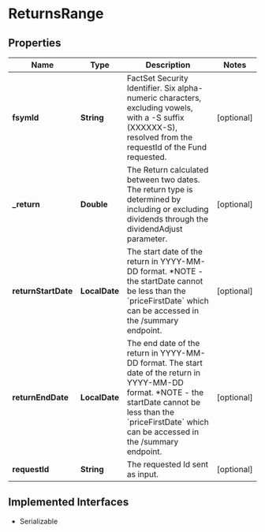 

# ReturnsRange


## Properties

Name | Type | Description | Notes
------------ | ------------- | ------------- | -------------
**fsymId** | **String** | FactSet Security Identifier. Six alpha-numeric characters, excluding vowels, with a -S suffix (XXXXXX-S), resolved from the requestId of the Fund requested. |  [optional]
**_return** | **Double** | The Return calculated between two dates. The return type is determined by including or excluding dividends through the dividendAdjust parameter. |  [optional]
**returnStartDate** | **LocalDate** | The start date of the return in YYYY-MM-DD format. *NOTE - the startDate cannot be less than the &#x60;priceFirstDate&#x60; which can be accessed in the /summary endpoint. |  [optional]
**returnEndDate** | **LocalDate** | The end date of the return in YYYY-MM-DD format. The start date of the return in YYYY-MM-DD format. *NOTE - the startDate cannot be less than the &#x60;priceFirstDate&#x60; which can be accessed in the /summary endpoint. |  [optional]
**requestId** | **String** | The requested Id sent as input. |  [optional]


## Implemented Interfaces

* Serializable


